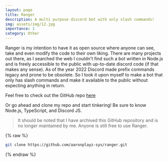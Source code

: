 ```yaml
---
layout: page
title: Ranger
description: A multi purpose discord bot with only slash commands!
img: assets/img/12.jpg
importance: 1
category: Other
---
```


Ranger is my intention to have it as open source where anyone can see, take and even modify the code to their own liking. There are many projects out there, as I searched the web I couldn't find such a bot written in Node.js and is freely accessible to the public with up-to-date discord code (if that makes any sense). As of the year 2022 Discord made prefix commands legacy and prone to be obsolete. So I took it upon myself to make a bot that only has slash commands and make it available to the public without expecting anything in return.

Feel free to check out the GitHub repo [here](https://github.com/aaronplayz-sys/ranger)

Or go ahead and clone my repo and start tinkering! Be sure to know Node.js, TypeScript, and Discord JS.

> It should be noted that I have archived this GitHub repository and is no longer maintained by me. Anyone is still free to use Ranger.

{% raw %}
```bash
git clone https://github.com/aaronplayz-sys/ranger.git
```
{% endraw %}
